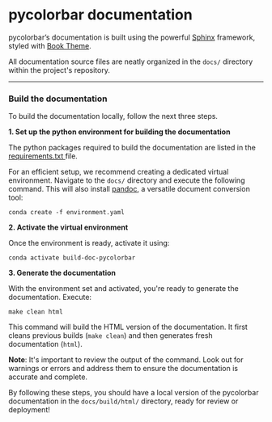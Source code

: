 # pycolorbar documentation

pycolorbar’s documentation is built using the powerful [Sphinx](https://www.sphinx-doc.org/en/master/) framework,
styled with [Book Theme](https://sphinx-book-theme.readthedocs.io/en/stable/index.html).

All documentation source files are neatly organized in the `docs/` directory within the project's repository.

-----------------------------------------------------------------

### Build the documentation

To build the documentation locally, follow the next three steps.

**1. Set up the python environment for building the documentation**

  The python packages required to build the documentation are listed in the [requirements.txt ](https://github.com/ghiggi/pycolorbar/blob/main/docs/requirements.txt) file.

  For an efficient setup, we recommend creating a dedicated virtual environment.
  Navigate to the `docs/` directory and execute the following command.
  This will also install [pandoc](https://pandoc.org/), a versatile document conversion tool:

  ```
  conda create -f environment.yaml
  ```

**2. Activate the virtual environment**

  Once the environment is ready, activate it using:

  ```
  conda activate build-doc-pycolorbar
  ```

**3. Generate the documentation**

With the environment set and activated, you're ready to generate the documentation.
Execute:

```
make clean html
```

This command will build the HTML version of the documentation.
It first cleans previous builds (`make clean`) and then generates fresh documentation (`html`).

**Note**: It's important to review the output of the command. Look out for warnings or errors and address them to ensure the documentation is accurate and complete.

By following these steps, you should have a local version of the pycolorbar documentation in the ``docs/build/html/`` directory,
ready for review or deployment!
